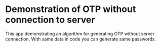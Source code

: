 # Demonstration of OTP without connection to server
This app demonstrating an algorithm for generating OTP without server connection. With same data in code you can generate same passwords. 
